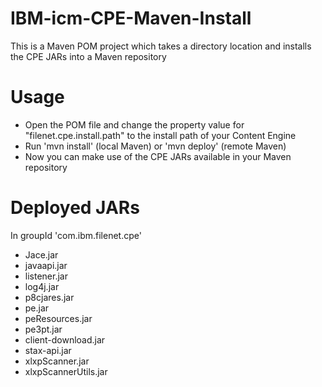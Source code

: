 # IBM-icm-CPE-Maven-Install
This is a Maven POM project which takes a directory location and installs the CPE JARs into a Maven repository
# Usage
* Open the POM file and change the property value for "filenet.cpe.install.path" to the install path of your Content Engine
* Run 'mvn install' (local Maven) or 'mvn deploy' (remote Maven)
* Now you can make use of the CPE JARs available in your Maven repository

# Deployed JARs
In groupId 'com.ibm.filenet.cpe'
* Jace.jar
* javaapi.jar
* listener.jar
* log4j.jar
* p8cjares.jar
* pe.jar
* peResources.jar
* pe3pt.jar
* client-download.jar
* stax-api.jar
* xlxpScanner.jar
* xlxpScannerUtils.jar